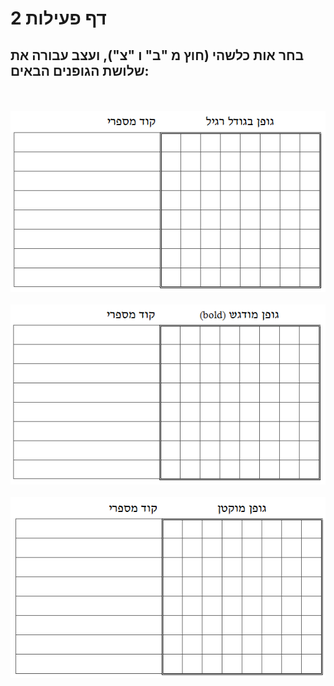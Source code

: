 
# דף פעילות 2
## בחר אות כלשהי (חוץ מ "ב" ו "צ"), ועצב עבורה את שלושת הגופנים הבאים:
<br/>
<br/>

<div id="container" align="center">
  <img class="img-responsive" src="img10.png" title=""/>
</div>

<br/>

<div id="container" align="center">
  <img class="img-responsive" src="img11.png" title=""/>
</div>

<br/>

<div id="container" align="center">
  <img class="img-responsive" src="img12.png" title=""/>
</div>

